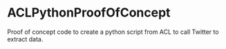 # ACLPythonProofOfConcept
Proof of concept code to create a python script from ACL to call Twitter to extract data.   
